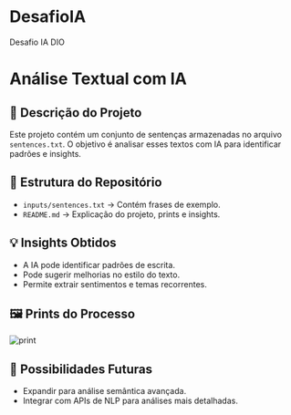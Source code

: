 # DesafioIA
Desafio IA DIO

# Análise Textual com IA

## 📌 Descrição do Projeto
Este projeto contém um conjunto de sentenças armazenadas no arquivo `sentences.txt`. O objetivo é analisar esses textos com IA para identificar padrões e insights.

## 📂 Estrutura do Repositório
- `inputs/sentences.txt` → Contém frases de exemplo.
- `README.md` → Explicação do projeto, prints e insights.

## 💡 Insights Obtidos
- A IA pode identificar padrões de escrita.
- Pode sugerir melhorias no estilo do texto.
- Permite extrair sentimentos e temas recorrentes.

## 🖼️ Prints do Processo
![print](link_da_imagem)

## 🚀 Possibilidades Futuras
- Expandir para análise semântica avançada.
- Integrar com APIs de NLP para análises mais detalhadas.
